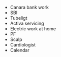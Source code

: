 - Canara bank work
- SBI
- Tubeligt
- Activa servicing
- Electric work at home
- PF
- Scalp
- Cardiologist
- Calendar

